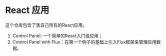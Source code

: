 # React 应用

这个仓库包含了我自己所有的React应用。

1. Control Panel: 一个简单的React入门级应用；
2. Control Panel with Flux：在第一个例子的基础上引入Flux框架来管理应用数据。
